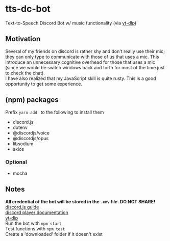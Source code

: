 # tts-dc-bot

Text-to-Speech Discord Bot
w/ music functionality (via [yt-dlp](https://github.com/yt-dlp/yt-dlp))

## Motivation

Several of my friends on discord is rather shy and don't really use their mic; they can only type to communicate with those of us that uses a mic. This introduce an unnecessary cognitive overhead for those that uses a mic (since we would be switch windows back and forth for most of the time just to check the chat).  
I have also realized that my JavaScript skill is quite rusty. This is a good opportunity to get some experience.

## (npm) packages

Prefix `yarn add ` to the following to install them

- discord.js
- dotenv
- @discordjs/voice
- @discordjs/opus
- libsodium
- axios

### Optional

- mocha

## Notes

**All credential of the bot will be stored in the `.env` file. DO NOT SHARE!**  
[discord.js guide](https://discordjs.guide)  
[discord player documentation](https://discord-player.js.org/docs)  
[yt-dlp](https://github.com/yt-dlp/yt-dlp)  
Run the bot with `npm start`  
Test functions with `npm test`  
Create a 'downloaded' folder if it doesn't exist
